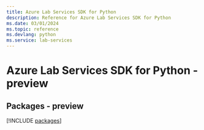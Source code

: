 ```yaml
---
title: Azure Lab Services SDK for Python
description: Reference for Azure Lab Services SDK for Python
ms.date: 03/01/2024
ms.topic: reference
ms.devlang: python
ms.service: lab-services
---
```

# Azure Lab Services SDK for Python - preview
## Packages - preview
[!INCLUDE [packages](lab-services-index.md)]